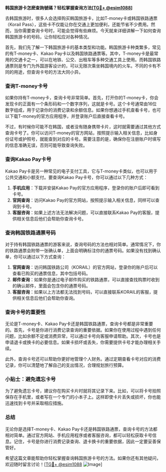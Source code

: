 **韩国旅游卡怎麽查詢號碼？轻松掌握查询方法[[TG💪+ @esim1088](https://t.me/s/esim1088)]**

去韩国旅游时，很多人会选择购买韩国旅游卡，比如T-money卡或韩国铁路通票（Korail Pass），这些卡不仅能让你在交通上更加便利，还能节省不少费用。然而，当你需要查询卡号时，可能会觉得有些麻烦。今天就来详细讲解一下如何查询韩国旅游卡的号码，让你轻松应对各种情况。

首先，我们先了解一下韩国旅游卡的基本类型和功能。韩国旅游卡种类繁多，常见的有T-money卡、Kakao Pay卡以及韩国铁路通票等。其中，T-money卡是最常用的交通卡之一，可以在地铁、公交、出租车等多种交通工具上使用。而韩国铁路通票则是专门为外国游客设计的，可以无限次乘坐韩国境内的火车。不同的卡有不同的用途，但查询卡号的方法大同小异。

### 查询T-money卡号

如果你持有T-money卡，查询卡号非常简单。首先，打开你的T-money卡，你会发现卡的正面有一个条形码和一个数字序列，这就是卡号。这个卡号通常由16位数字组成，用于记录你的消费记录和余额信息。如果你想通过手机查看卡号，也可以下载T-money的官方应用程序，并登录账户后直接查看卡号。

不过，有时候你可能不在韩国，或者没有随身携带卡片，这时就需要通过其他方式查询卡号了。你可以访问T-money的官方网站，按照提示输入相关信息，比如身份证号或护照号，就能查到对应的卡号。需要注意的是，确保你在注册账户时填写的信息准确无误，否则可能导致查询失败。

### 查询Kakao Pay卡号

Kakao Pay卡是另一种常见的电子支付工具，它与T-money卡类似，也可以用于公共交通和小额支付。要查询Kakao Pay卡号，你可以通过以下几种方式：

1. **手机应用**：下载并安装Kakao Pay的官方应用程序，登录你的账户后即可看到卡号。
2. **官网查询**：访问Kakao Pay的官方网站，按照提示输入相关信息，同样可以查询到卡号。
3. **客服咨询**：如果上述方法无法解决问题，可以直接联系Kakao Pay的客服，提供相关信息后他们会帮助你查询卡号。

### 查询韩国铁路通票号码

对于持有韩国铁路通票的游客来说，查询号码的方法也相对简单。通常情况下，你的铁路通票会附带一张确认单，上面会明确标注你的通票号码。如果没有找到确认单，你可以通过以下方式查询：

1. **官网查询**：访问韩国铁路公司（KORAIL）的官方网站，登录你的账户后可以查看已购买的通票信息，其中包括号码。
2. **邮件查询**：如果你是通过电子邮件购买的铁路通票，可以直接查找购票时收到的确认邮件，里面会包含你的通票号码。
3. **客服咨询**：如果以上方法都无法找到号码，可以直接联系KORAIL的客服，提供相关信息后他们会帮助你查询。

### 查询卡号的重要性

无论是T-money卡、Kakao Pay卡还是韩国铁路通票，查询卡号都是非常重要的。首先，卡号是你进行消费记录查询的重要依据。如果你在使用过程中遇到任何问题，比如余额不足或消费异常，可以通过卡号向客服申请帮助。其次，卡号也是申请退卡或换卡的必要信息。如果卡损坏或丢失，你需要提供卡号才能办理相关手续。

此外，查询卡号还可以帮助你更好地管理个人财务。通过定期查看卡号对应的消费记录，你可以清楚地了解自己的支出情况，合理规划旅行预算。

### 小贴士：避免遗忘卡号

为了避免遗忘卡号，建议你在购买卡片时就将其记录下来。比如，可以将卡号拍照保存在手机里，或者写在一个专门的小本子上。这样即使卡片丢失或损坏，你也能迅速找到卡号并采取相应措施。

### 总结

无论你是选择T-money卡、Kakao Pay卡还是韩国铁路通票，查询卡号的方法都相对简单。通过官方网站、手机应用程序或者客服咨询，都可以轻松获取卡号信息。记住，卡号是你进行消费记录查询、退卡换卡的重要依据，因此一定要妥善保管好。

希望这篇文章能帮助你轻松掌握查询韩国旅游卡号的方法。如果你还有其他疑问，欢迎随时留言讨论！[[TG💪+ @esim1088](https://t.me/s/esim1088) ![Image](https://i.postimg.cc/4NQfJmqS/Snipaste-2025-05-13-00-14-12.png)]